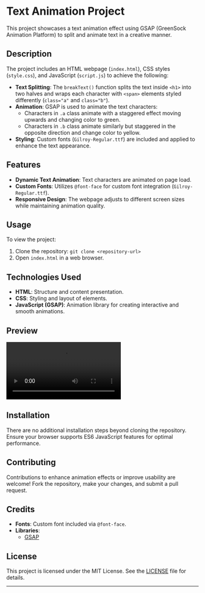 # Text Animation Project

This project showcases a text animation effect using GSAP (GreenSock Animation Platform) to split and animate text in a creative manner.

## Description

The project includes an HTML webpage (`index.html`), CSS styles (`style.css`), and JavaScript (`script.js`) to achieve the following:

- **Text Splitting**: The `breakText()` function splits the text inside `<h1>` into two halves and wraps each character with `<span>` elements styled differently (`class="a"` and `class="b"`).
- **Animation**: GSAP is used to animate the text characters:
  - Characters in `.a` class animate with a staggered effect moving upwards and changing color to green.
  - Characters in `.b` class animate similarly but staggered in the opposite direction and change color to yellow.
- **Styling**: Custom fonts (`Gilroy-Regular.ttf`) are included and applied to enhance the text appearance.

## Features

- **Dynamic Text Animation**: Text characters are animated on page load.
- **Custom Fonts**: Utilizes `@font-face` for custom font integration (`Gilroy-Regular.ttf`).
- **Responsive Design**: The webpage adjusts to different screen sizes while maintaining animation quality.

## Usage

To view the project:

1. Clone the repository: `git clone <repository-url>`
2. Open `index.html` in a web browser.

## Technologies Used

- **HTML**: Structure and content presentation.
- **CSS**: Styling and layout of elements.
- **JavaScript (GSAP)**: Animation library for creating interactive and smooth animations.

## Preview

![Project Preview](preview.mp4)

## Installation

There are no additional installation steps beyond cloning the repository. Ensure your browser supports ES6 JavaScript features for optimal performance.

## Contributing

Contributions to enhance animation effects or improve usability are welcome! Fork the repository, make your changes, and submit a pull request.

## Credits

- **Fonts**: Custom font included via `@font-face`.
- **Libraries**:
  - [GSAP](https://greensock.com/gsap/)

## License

This project is licensed under the MIT License. See the [LICENSE](LICENSE) file for details.

---

